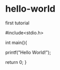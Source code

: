 # hello-world
first tutorial

#include<stdio.h>

int main(){
  
  printf("Hello World!");
  
  return 0;
 }
